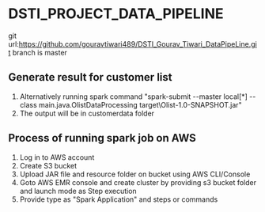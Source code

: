 # DSTI_PROJECT_DATA_PIPELINE
git url:https://github.com/gouravtiwari489/DSTI_Gourav_Tiwari_DataPipeLine.git
branch is master



## Generate result for customer list 
1) Alternatively running spark command "spark-submit --master local[*] --class main.java.OlistDataProcessing target\Olist-1.0-SNAPSHOT.jar"
2) The output will be in customerdata folder 


## Process of running spark job on AWS

1) Log in to AWS account
2) Create S3 bucket
3) Upload JAR file and resource folder on bucket using AWS CLI/Console
4) Goto AWS EMR console and create cluster by providing s3 bucket folder and launch mode as Step execution
5) Provide type as "Spark Application" and steps or commands
